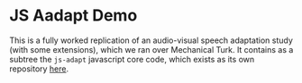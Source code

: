 # JS Aadapt Demo

This is a fully worked replication of an audio-visual speech adaptation study (with some extensions), which we ran over Mechanical Turk.  It contains as a subtree the `js-adapt` javascript core code, which exists as its own repository [here](https://bitbucket.org/dkleinschmidt/jadapt).
